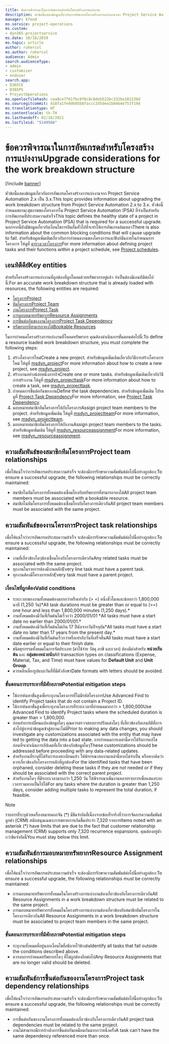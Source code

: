 ```yaml
---
title: ข้อควรพิจารณาในการอัพเกรดสำหรับโครงสร้างการแบ่งงาน
description: หัวข้อนี้แสดงข้อมูลเกี่ยวกับการอัพเกรดโครงสร้างการแบ่งงานจาก Project Service Automation 2.x เป็น 3.x.
manager: kfend
ms.service: project-operations
ms.custom:
- dyn365-projectservice
ms.date: 10/18/2019
ms.topic: article
author: ruhercul
ms.author: ruhercul
audience: Admin
search.audienceType:
- admin
- customizer
- enduser
search.app:
- D365CE
- D365PS
- ProjectOperations
ms.openlocfilehash: cea8ce7f61fbc0f0c8c8deb522bc332be102238d
ms.sourcegitcommit: 418fa1fe9d605b8faccc2d5dee1b04b4e753f194
ms.translationtype: HT
ms.contentlocale: th-TH
ms.lasthandoff: 02/10/2021
ms.locfileid: "5149566"
---
```

# <a name="upgrade-considerations-for-the-work-breakdown-structure"></a><span data-ttu-id="91e8f-103">ข้อควรพิจารณาในการอัพเกรดสำหรับโครงสร้างการแบ่งงาน</span><span class="sxs-lookup"><span data-stu-id="91e8f-103">Upgrade considerations for the work breakdown structure</span></span>

[!include [banner](../includes/psa-now-project-operations.md)]

<span data-ttu-id="91e8f-104">หัวข้อนี้แสดงข้อมูลเกี่ยวกับการอัพเกรดโครงสร้างการแบ่งงานจาก Project Service Automation 2.x เป็น 3.x.</span><span class="sxs-lookup"><span data-stu-id="91e8f-104">This topic provides information about upgrading the work breakdown structure from Project Service Automation 2.x to 3.x.</span></span> <span data-ttu-id="91e8f-105">หัวข้อนี้กำหนดสถานะสุขภาพของโครงการใน Project Service Automation (PSA) ที่จำเป็นสำหรับการอัพเกรดที่ประสบความสำเร็จ</span><span class="sxs-lookup"><span data-stu-id="91e8f-105">This topic defines the healthy state of a project in Project Service Automation (PSA) that is required for a successful upgrade.</span></span> <span data-ttu-id="91e8f-106">นอกจากนี้ยังมีข้อมูลเกี่ยวกับเงื่อนไขการปิดกั้นทั่วไปที่จะทำให้การอัพเกรดล้มเหลว</span><span class="sxs-lookup"><span data-stu-id="91e8f-106">There is also information about the common blocking conditions that will cause upgrade to fail.</span></span> <span data-ttu-id="91e8f-107">สำหรับข้อมูลเพิ่มเติมเกี่ยวกับการกำหนดงานของโครงการและฟังก์ชันภายในกำหนดการโครงการ ให้ดูที่ [ตารางเวลาโครงการ](project-creating.md)</span><span class="sxs-lookup"><span data-stu-id="91e8f-107">For more information about defining project tasks and their functions within a project schedule, see [Project schedules](project-creating.md).</span></span>

## <a name="key-entities"></a><span data-ttu-id="91e8f-108">เอนทิตีคีย์</span><span class="sxs-lookup"><span data-stu-id="91e8f-108">Key entities</span></span>
<span data-ttu-id="91e8f-109">สำหรับโครงสร้างการแบ่งงานที่ถูกต้องที่ถูกโหลดด้วยทรัพยากรอยู่แล้ว จำเป็นต้องมีเอนทิตีต่อไปนี้:</span><span class="sxs-lookup"><span data-stu-id="91e8f-109">For an accurate work breakdown structure that is already loaded with resources, the following entities are required:</span></span>

- [<span data-ttu-id="91e8f-110">โครงการ</span><span class="sxs-lookup"><span data-stu-id="91e8f-110">Project</span></span>](https://docs.microsoft.com/dynamics365/customerengagement/on-premises/developer/entities/msdyn_project)
- [<span data-ttu-id="91e8f-111">ทีมโครงการ</span><span class="sxs-lookup"><span data-stu-id="91e8f-111">Project Team</span></span>](https://docs.microsoft.com/dynamics365/customerengagement/on-premises/developer/entities/msdyn_projectteam)
- [<span data-ttu-id="91e8f-112">งานโครงการ</span><span class="sxs-lookup"><span data-stu-id="91e8f-112">Project Task</span></span>](https://docs.microsoft.com/dynamics365/customerengagement/on-premises/developer/entities/msdyn_projecttask)
- [<span data-ttu-id="91e8f-113">การมอบหมายทรัพยากร</span><span class="sxs-lookup"><span data-stu-id="91e8f-113">Resource Assignments</span></span>](https://docs.microsoft.com/dynamics365/customerengagement/on-premises/developer/entities/msdyn_resourceassignment)
- [<span data-ttu-id="91e8f-114">การขึ้นต่อกันของงานโครงการ</span><span class="sxs-lookup"><span data-stu-id="91e8f-114">Project Task Dependency</span></span>](https://docs.microsoft.com/dynamics365/customerengagement/on-premises/developer/entities/msdyn_projecttaskdependency)
- [<span data-ttu-id="91e8f-115">ทรัพยากรที่สามารถจองได้</span><span class="sxs-lookup"><span data-stu-id="91e8f-115">Bookable Resources</span></span>](https://docs.microsoft.com/dynamics365/customerengagement/on-premises/developer/entities/bookableresource)

<span data-ttu-id="91e8f-116">ในการกำหนดโครงสร้างการแบ่งงานที่โหลดทรัพยากร คุณต้องดำเนินการขั้นตอนต่อไปนี้:</span><span class="sxs-lookup"><span data-stu-id="91e8f-116">To define a resource loaded work breakdown structure, you must complete the following steps:</span></span>

1. <span data-ttu-id="91e8f-117">สร้างโครงการใหม่</span><span class="sxs-lookup"><span data-stu-id="91e8f-117">Create a new project.</span></span> <span data-ttu-id="91e8f-118">สำหรับข้อมูลเพิ่มเติมเกี่ยวกับวิธีการสร้างโครงการใหม่ ให้ดูที่ [msdyn_project](https://docs.microsoft.com/dynamics365/customerengagement/on-premises/developer/entities/msdyn_project)</span><span class="sxs-lookup"><span data-stu-id="91e8f-118">For more information about how to create a new project, see [msdyn_project](https://docs.microsoft.com/dynamics365/customerengagement/on-premises/developer/entities/msdyn_project).</span></span>
2. <span data-ttu-id="91e8f-119">สร้างงานอย่างน้อยหนึ่งภารกิจ</span><span class="sxs-lookup"><span data-stu-id="91e8f-119">Create one or more tasks.</span></span> <span data-ttu-id="91e8f-120">สำหรับข้อมูลเพิ่มเติมเกี่ยวกับวิธีการสร้างงาน ให้ดูที่ [msdyn_projecttask](https://docs.microsoft.com/dynamics365/customerengagement/on-premises/developer/entities/msdyn_projecttask)</span><span class="sxs-lookup"><span data-stu-id="91e8f-120">For more information about how to create a task, see [msdyn_projecttask](https://docs.microsoft.com/dynamics365/customerengagement/on-premises/developer/entities/msdyn_projecttask).</span></span>
3. <span data-ttu-id="91e8f-121">กำหนดการขึ้นต่อกันของงาน</span><span class="sxs-lookup"><span data-stu-id="91e8f-121">Define the task dependencies.</span></span> <span data-ttu-id="91e8f-122">สำหรับข้อมูลเพิ่มเติม โปรดดูที่ [Project Task Dependency](https://docs.microsoft.com/dynamics365/customerengagement/on-premises/developer/entities/msdyn_projecttaskdependency)</span><span class="sxs-lookup"><span data-stu-id="91e8f-122">For more information, see [Project Task Dependency](https://docs.microsoft.com/dynamics365/customerengagement/on-premises/developer/entities/msdyn_projecttaskdependency).</span></span>
4. <span data-ttu-id="91e8f-123">มอบหมายสมาชิกทีมโครงการให้กับโครงการ</span><span class="sxs-lookup"><span data-stu-id="91e8f-123">Assign project team members to the project.</span></span> <span data-ttu-id="91e8f-124">สำหรับข้อมูลเพิ่มเติม ให้ดูที่ [msdyn_projectteam](https://docs.microsoft.com/dynamics365/customerengagement/on-premises/developer/entities/msdyn_projectteam)</span><span class="sxs-lookup"><span data-stu-id="91e8f-124">For more information, see [msdyn_projectteam](https://docs.microsoft.com/dynamics365/customerengagement/on-premises/developer/entities/msdyn_projectteam).</span></span>
5. <span data-ttu-id="91e8f-125">มอบหมายสมาชิกทีมโครงการให้กับงาน</span><span class="sxs-lookup"><span data-stu-id="91e8f-125">Assign project team members to the tasks.</span></span> <span data-ttu-id="91e8f-126">สำหรับข้อมูลเพิ่มเติม ให้ดูที่ [msdyn_resourceassignment](https://docs.microsoft.com/dynamics365/customerengagement/on-premises/developer/entities/msdyn_resourceassignment)</span><span class="sxs-lookup"><span data-stu-id="91e8f-126">For more information, see [msdyn_resourceassignment](https://docs.microsoft.com/dynamics365/customerengagement/on-premises/developer/entities/msdyn_resourceassignment).</span></span>

## <a name="project-team-relationships"></a><span data-ttu-id="91e8f-127">ความสัมพันธ์ของสมาชิกทีมโครงการ</span><span class="sxs-lookup"><span data-stu-id="91e8f-127">Project team relationships</span></span>

<span data-ttu-id="91e8f-128">เพื่อให้แน่ใจว่าการอัพเกรดประสบความสำเร็จ จะต้องมีการรักษาความสัมพันธ์ต่อไปนี้อย่างถูกต้อง:</span><span class="sxs-lookup"><span data-stu-id="91e8f-128">To ensure a successful upgrade, the following relationships must be correctly maintained:</span></span>
- <span data-ttu-id="91e8f-129">สมาชิกในทีมโครงการทั้งหมดต้องเชื่อมโยงกับทรัพยากรที่สามารถจองได้</span><span class="sxs-lookup"><span data-stu-id="91e8f-129">All project team members must be associated with a bookable resource.</span></span>
- <span data-ttu-id="91e8f-130">สมาชิกในทีมโครงการทั้งหมดต้องเชื่อมโยงกับโครงการเดียวกัน</span><span class="sxs-lookup"><span data-stu-id="91e8f-130">All project team members must be associated with the same project.</span></span> 

## <a name="project-task-relationships"></a><span data-ttu-id="91e8f-131">ความสัมพันธ์ของงานโครงการ</span><span class="sxs-lookup"><span data-stu-id="91e8f-131">Project task relationships</span></span>
<span data-ttu-id="91e8f-132">เพื่อให้แน่ใจว่าการอัพเกรดประสบความสำเร็จ จะต้องมีการรักษาความสัมพันธ์ต่อไปนี้อย่างถูกต้อง:</span><span class="sxs-lookup"><span data-stu-id="91e8f-132">To ensure a successful upgrade, the following relationships must be correctly maintained:</span></span>

- <span data-ttu-id="91e8f-133">งานที่เกี่ยวข้องใดๆต้องเชื่อมโยงกับโครงการเดียวกัน</span><span class="sxs-lookup"><span data-stu-id="91e8f-133">Any related tasks must be associated with the same project.</span></span>
- <span data-ttu-id="91e8f-134">ทุกงานในรายการต้องมีงานหลัก</span><span class="sxs-lookup"><span data-stu-id="91e8f-134">Every line task must have a parent task.</span></span>
- <span data-ttu-id="91e8f-135">ทุกงานต้องมีโครงการหลัก</span><span class="sxs-lookup"><span data-stu-id="91e8f-135">Every task must have a parent project.</span></span>

### <a name="valid-conditions"></a><span data-ttu-id="91e8f-136">เงื่อนไขที่ถูกต้อง</span><span class="sxs-lookup"><span data-stu-id="91e8f-136">Valid conditions</span></span>

- <span data-ttu-id="91e8f-137">ระยะเวลาของงานทั้งหมดต้องมากกว่าหรือเท่ากับ (> =) หนึ่งชั่วโมงและน้อยกว่า 1,800,000 นาที (1,250 วัน)\*</span><span class="sxs-lookup"><span data-stu-id="91e8f-137">All task durations must be greater than or equal to (>=) one hour and less than 1,800,000 minutes (1,250 days).\*</span></span>
- <span data-ttu-id="91e8f-138">งานทั้งหมดต้องมีวันที่เริ่มต้นไม่เร็วกว่า 2000/01/01 \*</span><span class="sxs-lookup"><span data-stu-id="91e8f-138">All tasks must have a start date no earlier than 2000/01/01.\*</span></span>
- <span data-ttu-id="91e8f-139">งานทั้งหมดต้องมีวันที่เริ่มต้นไม่เกิน 17 ปีนับจากวันปัจจุบัน\*</span><span class="sxs-lookup"><span data-stu-id="91e8f-139">All tasks must have a start date no later than 17 years from the present day.\*</span></span>
- <span data-ttu-id="91e8f-140">งานทั้งหมดต้องมีวันที่เริ่มต้นเร็วกว่าหรือเท่ากับวันที่เสร็จสิ้น</span><span class="sxs-lookup"><span data-stu-id="91e8f-140">All tasks must have a start date earlier or equal to their finish date.</span></span>
- <span data-ttu-id="91e8f-141">ชนิดธุรกรรมทั้งหมดในการจัดประเภท (ค่าใช้จ่าย วัสดุ ภาษี และเวลา) ต้องมีค่าสำหรับ **หน่วยเริ่มต้น** และ **กลุ่มของหน่วยนับ**</span><span class="sxs-lookup"><span data-stu-id="91e8f-141">All transaction types on classifications (Expense, Material, Tax, and Time) must have values for **Default Unit** and **Unit Group**.</span></span>
- <span data-ttu-id="91e8f-142">ควรหลีกเลี่ยงรูปแบบวันที่ที่มีตัวอักษร</span><span class="sxs-lookup"><span data-stu-id="91e8f-142">Date formats with letters should be avoided.</span></span>

### <a name="potential-mitigation-steps"></a><span data-ttu-id="91e8f-143">ขั้นตอนการบรรเทาที่มีศักยภาพ</span><span class="sxs-lookup"><span data-stu-id="91e8f-143">Potential mitigation steps</span></span>
- <span data-ttu-id="91e8f-144">ใช้การค้นหาขั้นสูงเพื่อระบุงานโครงการที่ไม่มีรหัสโครงการ</span><span class="sxs-lookup"><span data-stu-id="91e8f-144">Use Advanced Find to identify Project tasks that do not contain a Project ID.</span></span>
- <span data-ttu-id="91e8f-145">ใช้การค้นหาขั้นสูงเพื่อระบุงานโครงการที่ระยะเวลาที่กำหนดมากกว่า > 1,800,000</span><span class="sxs-lookup"><span data-stu-id="91e8f-145">Use Advanced Find to identify Project tasks where the scheduled duration is greater than > 1,800,000.</span></span>
- <span data-ttu-id="91e8f-146">ก่อนทำการเปลี่ยนแปลงข้อมูลใดๆ คุณควรตรวจสอบการปรับแต่งใดๆ ที่เกี่ยวข้องกับเอนทิตีที่อาจนำไปสู่การนำข้อมูลเข้าสู่สถานะไม่ดี</span><span class="sxs-lookup"><span data-stu-id="91e8f-146">Prior to making any data changes, you should investigate any customizations associated with the entity that may have led to getting the data into a bad state.</span></span> <span data-ttu-id="91e8f-147">การกำหนดการเหล่านี้ควรได้รับการแก้ไขก่อนที่จะดำเนินการอัปเดตที่เกี่ยวข้องกับข้อมูลใดๆ</span><span class="sxs-lookup"><span data-stu-id="91e8f-147">These customizations should be addressed before proceeding with any data-related updates.</span></span>
- <span data-ttu-id="91e8f-148">สำหรับงานที่ระบุที่ได้รับการลงทะเบียนแล้ว ให้พิจารณาลบงานเหล่านี้หากไม่จำเป็น หรือหากคิดว่าควรเกี่ยวข้องกับโครงการหลักที่ถูกต้อง</span><span class="sxs-lookup"><span data-stu-id="91e8f-148">For the identified tasks that have been orphaned, consider deleting these tasks if they are not needed or if they should be associated with the correct parent project.</span></span>
- <span data-ttu-id="91e8f-149">สำหรับงานใดๆ ที่มีระยะเวลามากกว่า 1,250 วัน ให้พิจารณาเพิ่มงานหลายรายการเพื่อแสดงระยะเวลารวมหากเป็นไปได้</span><span class="sxs-lookup"><span data-stu-id="91e8f-149">For any tasks where the duration is greater than 1,250 days, consider adding multiple tasks to represent the total duration, if feasible.</span></span>

> [!NOTE]
> <span data-ttu-id="91e8f-150">รายการที่ระบุด้วยเครื่องหมายดอกจัน (\*) มีขีดจำกัดที่เนื่องจากข้อเท็จจริงที่ว่าการจัดการความสัมพันธ์ลูกค้า (CRM) สนับสนุนเฉพาะการขยายการเกิดขึ้นประจำ 7,320 รายการ</span><span class="sxs-lookup"><span data-stu-id="91e8f-150">Items noted with an asterisk (\*) have limits that are due to the fact that customer relationship management (CRM) supports only 7,320 recurrence expansions.</span></span> <span data-ttu-id="91e8f-151">คุณต้องอยู่ต่ำกว่าขีดจำกัดนี้</span><span class="sxs-lookup"><span data-stu-id="91e8f-151">You must stay below this limit.</span></span>

## <a name="resource-assignment-relationships"></a><span data-ttu-id="91e8f-152">ความสัมพันธ์การมอบหมายทรัพยากร</span><span class="sxs-lookup"><span data-stu-id="91e8f-152">Resource Assignment relationships</span></span>
<span data-ttu-id="91e8f-153">เพื่อให้แน่ใจว่าการอัพเกรดประสบความสำเร็จ จะต้องมีการรักษาความสัมพันธ์ต่อไปนี้อย่างถูกต้อง:</span><span class="sxs-lookup"><span data-stu-id="91e8f-153">To ensure a successful upgrade, the following relationships must be correctly maintained:</span></span>

- <span data-ttu-id="91e8f-154">การมอบหมายทรัพยากรทั้งหมดในโครงสร้างการแบ่งงานต้องเกี่ยวข้องกับโครงการเดียวกัน</span><span class="sxs-lookup"><span data-stu-id="91e8f-154">All Resource Assignments in a work breakdown structure must be related to the same project.</span></span>
- <span data-ttu-id="91e8f-155">การมอบหมายทรัพยากรทั้งหมดในโครงสร้างการแบ่งงานต้องเกี่ยวข้องกับสมาชิกทีมโครงการในโครงการเดียวกัน</span><span class="sxs-lookup"><span data-stu-id="91e8f-155">All Resource Assignments in a work breakdown structure must be associated to project team members in the same project.</span></span>

### <a name="potential-mitigation-steps"></a><span data-ttu-id="91e8f-156">ขั้นตอนการบรรเทาที่มีศักยภาพ</span><span class="sxs-lookup"><span data-stu-id="91e8f-156">Potential mitigation steps</span></span>
- <span data-ttu-id="91e8f-157">ระบุงานทั้งหมดที่อยู่นอกเงื่อนไขที่อธิบายไว้ข้างต้น</span><span class="sxs-lookup"><span data-stu-id="91e8f-157">Identify all tasks that fall outside the conditions described above.</span></span>  
- <span data-ttu-id="91e8f-158">ควรลบการกำหนดทรัพยากรใดๆ ที่ไม่ถูกต้องอีกต่อไป</span><span class="sxs-lookup"><span data-stu-id="91e8f-158">Any Resource Assignments that are no longer valid should be deleted.</span></span>

## <a name="project-task-dependency-relationships"></a><span data-ttu-id="91e8f-159">ความสัมพันธ์การขึ้นต่อกันของงานโครงการ</span><span class="sxs-lookup"><span data-stu-id="91e8f-159">Project task dependency relationships</span></span>
<span data-ttu-id="91e8f-160">เพื่อให้แน่ใจว่าการอัพเกรดประสบความสำเร็จ จะต้องมีการรักษาความสัมพันธ์ต่อไปนี้อย่างถูกต้อง:</span><span class="sxs-lookup"><span data-stu-id="91e8f-160">To ensure a successful upgrade, the following relationships must be correctly maintained:</span></span>

- <span data-ttu-id="91e8f-161">การขึ้นต่อกันของงานโครงการทั้งหมดต้องเกี่ยวข้องกับโครงการเดียวกัน</span><span class="sxs-lookup"><span data-stu-id="91e8f-161">All project task dependencies must be related to the same project.</span></span>
- <span data-ttu-id="91e8f-162">งานไม่สามารถมีการอ้างอิงการขึ้นต่อกันเหมือนกันมากกว่าหนึ่งครั้ง</span><span class="sxs-lookup"><span data-stu-id="91e8f-162">A task can't have the same dependency referenced more than once.</span></span>
